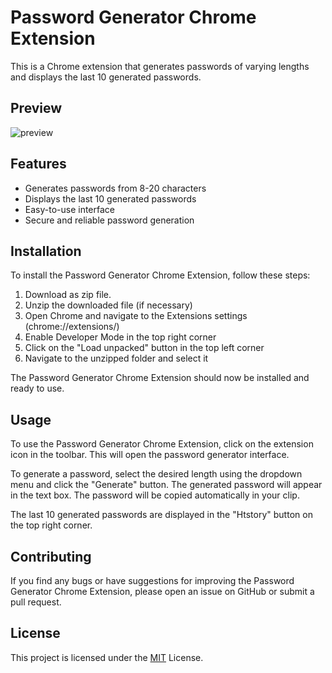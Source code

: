 # Password Generator Chrome Extension

This is a Chrome extension that generates passwords of varying lengths and displays the last 10 generated passwords.
## Preview
![preview](https://github.com/Rudy9025/Rudys.Weather.React/assets/95328967/93a0cdd0-c17c-4024-89a7-719ebec6a5b9)
## Features

- Generates passwords from 8-20 characters
- Displays the last 10 generated passwords
- Easy-to-use interface
- Secure and reliable password generation

## Installation

To install the Password Generator Chrome Extension, follow these steps:

1. Download as zip file. 
2. Unzip the downloaded file (if necessary)
3. Open Chrome and navigate to the Extensions settings (chrome://extensions/)
4. Enable Developer Mode in the top right corner
5. Click on the "Load unpacked" button in the top left corner
6. Navigate to the unzipped folder and select it

The Password Generator Chrome Extension should now be installed and ready to use.

## Usage
To use the Password Generator Chrome Extension, click on the extension icon in the toolbar. This will open the password generator interface.

To generate a password, select the desired length using the dropdown menu and click the "Generate" button. The generated password will appear in the text box. The password will be copied automatically in your clip.

The last 10 generated passwords are displayed in the "Htstory" button on the top right corner.

## Contributing
If you find any bugs or have suggestions for improving the Password Generator Chrome Extension, please open an issue on GitHub or submit a pull request.

## License

This project is licensed under the [MIT]() License. 
